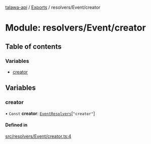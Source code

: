 [talawa-api](../README.md) / [Exports](../modules.md) / resolvers/Event/creator

# Module: resolvers/Event/creator

## Table of contents

### Variables

- [creator](resolvers_Event_creator.md#creator)

## Variables

### creator

• `Const` **creator**: [`EventResolvers`](types_generatedGraphQLTypes.md#eventresolvers)[``"creator"``]

#### Defined in

[src/resolvers/Event/creator.ts:4](https://github.com/PalisadoesFoundation/talawa-api/blob/00da99c/src/resolvers/Event/creator.ts#L4)
